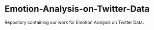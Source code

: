 # Emotion-Analysis-on-Twitter-Data
Repository containing our work for Emotion Analysis on Twitter Data.

